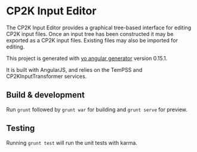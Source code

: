 # CP2K Input Editor

The CP2K Input Editor provides a graphical tree-based interface for editing
CP2K input files. Once an input tree has been constructed it may be
exported as a CP2K input files. Existing files may also be imported for
editing.

This project is generated with [yo angular generator](https://github.com/yeoman/generator-angular)
version 0.15.1.

It is built with AngularJS, and relies on the TemPSS and CP2KInputTransformer
services.

## Build & development

Run `grunt` followed by `grunt war` for building and `grunt serve` for preview.

## Testing

Running `grunt test` will run the unit tests with karma.
